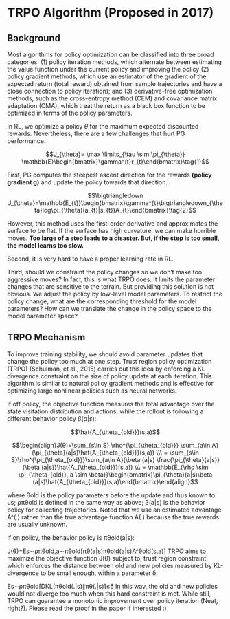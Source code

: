 # TRPO Algorithm (Proposed in 2017)

## Background

Most algorithms for policy optimization can be classified into three broad categories: (1) policy iteration methods, which alternate between estimating the value function under the current policy and improving the policy (2) policy gradient methods, which use an estimator of the gradient of the expected return (total reward) obtained from sample trajectories and have a close connection to policy iteration); and (3) derivative-free optimization methods, such as the cross-entropy method (CEM) and covariance matrix adaptation (CMA), which treat the return as a black box function to be optimized in terms of the policy parameters.

In RL, we optimize a policy $\theta$ for the maximum expected discounted rewards. Nevertheless, there are a few challenges that hurt PG performance. 

$$J_{\theta}= \max \limits_{\tau \sim \pi_{\theta}} \mathbb{E}\begin{bmatrix}\gamma^{t}r_{t}\end{bmatrix}\tag{1}$$

First, PG computes the steepest ascent direction for the rewards **(policy gradient g)** and update the policy towards that direction.

$$\bigtriangledown J_{\theta}=\mathbb{E_{t}}\begin{bmatrix}\gamma^{t}\bigtriangledown_{\theta}log\pi_{\theta}(a_{t}|s_{t})A_{t}\end{bmatrix}\tag{2}$$

However, this method uses the first-order derivative and approximates the surface to be flat. If the surface has high curvature, we can make horrible moves. **Too large of a step leads to a disaster. But, if the step is too small, the model learns too slow.**

Second, it is very hard to have a proper learning rate in RL.

Third, should we constraint the policy changes so we don’t make too aggressive moves? In fact, this is what TRPO does. It limits the parameter changes that are sensitive to the terrain. But providing this solution is not obvious. We adjust the policy by low-level model parameters. To restrict the policy change, what are the corresponding threshold for the model parameters? How can we translate the change in the policy space to the model parameter space?

## TRPO Mechanism

To improve training stability, we should avoid parameter updates that change the policy too much at one step. Trust region policy optimization (TRPO) (Schulman, et al., 2015) carries out this idea by enforcing a KL divergence constraint on the size of policy update at each iteration. This algorithm is similar to natural policy gradient methods and is effective for optimizing large nonlinear policies such as neural networks.

If off policy, the objective function measures the total advantage over the state visitation distribution and actions, while the rollout is following a different behavior policy $\beta(a|s)$:

$$\hat{A_{\theta_{old}}}(s,a)$$

$$\begin{align}J(θ)=\sum_{s\in S} \rho^{\pi_{\theta_{old}}}  \sum_{a\in A} (\pi_{\theta}(a|s)\hat{A_{\theta_{old}}}(s,a))  \\\ = \sum_{s\in S}\rho^{\pi_{\theta_{old}}}\sum_{a\in A}(\beta (a|s) \frac{\pi_{\theta}(a|s)}{\beta (a|s)}\hat{A_{\theta_{old}}}(s,a)) \\\ = \mathbb{E_{\rho \sim \pi_{\theta_{old}}, a \sim \beta}}\begin{bmatrix}\pi_{\theta}(a|s)\beta (a|s)\hat{A_{\theta_{old}}}(s,a)\end{bmatrix}\end{align}$$

where θold is the policy parameters before the update and thus known to us; ρπθold is defined in the same way as above; β(a|s) is the behavior policy for collecting trajectories. Noted that we use an estimated advantage A^(.) rather than the true advantage function A(.) because the true rewards are usually unknown.

If on policy, the behavior policy is πθold(a|s):

J(θ)=Es∼ρπθold,a∼πθold[πθ(a|s)πθold(a|s)A^θold(s,a)]
TRPO aims to maximize the objective function J(θ) subject to, trust region constraint which enforces the distance between old and new policies measured by KL-divergence to be small enough, within a parameter δ:

Es∼ρπθold[DKL(πθold(.|s)∥πθ(.|s)]≤δ
In this way, the old and new policies would not diverge too much when this hard constraint is met. While still, TRPO can guarantee a monotonic improvement over policy iteration (Neat, right?). Please read the proof in the paper if interested :)
